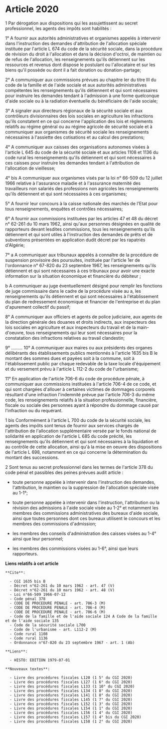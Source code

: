 # Article 2020

1  Par dérogation aux dispositions qui les assujettissent au secret professionnel, les agents des impôts sont habilités :

1° A fournir aux autorités administratives et organismes appelés à intervenir dans l'instruction des demandes d'attribution
de l'allocation spéciale instituée par l'article L 674 du code de la sécurité sociale, dans la procédure de révision du droit
à l'allocation et dans la décision d'octroi, de maintien ou de refus de l'allocation, les renseignements qu'ils détiennent
sur les ressources et revenus dont dispose le postulant ou l'allocataire et sur les biens qu'il possède ou dont il a fait
donation ou donation-partage;

2° A communiquer aux commissions prévues au chapitre Ier du titre III du code de la famille et de l'aide sociale et aux
autorités administratives compétentes les renseignements qu'ils détiennent et qui sont nécessaires pour instruire les
demandes tendant à l'admission à une forme quelconque d'aide sociale ou à la radiation éventuelle du bénéficiaire de l'aide
sociale;

3° A signaler aux directeurs régionaux de la sécurité sociale et aux contrôleurs divisionnaires des lois sociales en
agriculture les infractions qu'ils constatent en ce qui concerne l'application des lois et règlements relatifs au régime
général ou au régime agricole de sécurité sociale et à communiquer aux organismes de sécurité sociale les renseignements
nécessaires à l'assiette des cotisations et au calcul des prestations;

4° A communiquer aux caisses des organisations autonomes visées à l'article L 645 du code de la sécurité sociale et aux
articles 1108 et 1136 du code rural les renseignements qu'ils détiennent et qui sont nécessaires à ces caisses pour instruire
les demandes tendant à l'attribution de l'allocation de vieillesse;

4° bis  A communiquer aux organismes visés par la loi n° 66-509 du 12 juillet 1966 relative à l'assurance maladie et à
l'assurance maternité des travailleurs non salariés des professions non agricoles les renseignements qu'ils détiennent et qui
sont nécessaires à ces organismes;

5° A fournir leur concours à la caisse nationale des marchés de l'Etat pour tous renseignements, enquêtes et contrôles
nécessaires;

6° A fournir aux commissions instituées par les articles 47 et 48 du décret n° 62-261 du 10 mars 1962, ainsi qu'aux personnes
désignées en qualité de rapporteurs devant lesdites commissions, tous les renseignements qu'ils détiennent et qui sont utiles
à l'instruction des demandes de prêts et de subventions présentées en application dudit décret par les rapatriés d'Algérie;

7° a  A communiquer aux tribunaux appelés à connaître de la procédure de suspension provisoire des poursuites, instituée par
l'article 1er de l'ordonnance n° 67-820 du 23 septembre 1967, les renseignements qu'ils détiennent et qui sont nécessaires à
ces tribunaux pour avoir une exacte information sur la situation économique et financière du débiteur ;

b  A communiquer au juge éventuellement désigné pour remplir les fonctions de juge commissaire dans le cadre de la procédure
visée au a, les renseignements qu'ils détiennent et qui sont nécessaires à l'établissement du plan de redressement économique
et financier de l'entreprise et du plan d'apurement collectif du passif;

8° A communiquer aux officiers et agents de police judiciaire, aux agents de la direction générale des douanes et droits
indirects, aux inspecteurs des lois sociales en agriculture et aux inspecteurs du travail et de la main-d'oeuvre, tous
renseignements qui leur sont nécessaires pour la constatation des infractions relatives au travail clandestin;

9° .........     10° A communiquer aux maires ou aux présidents des organes délibérants des établissements publics mentionnés
à l'article 1635 bis B le montant des sommes dues et payées soit à la commune, soit à l'établissement public par chaque
redevable de la taxe locale d'équipement et du versement prévu à l'article L 112-2 du code de l'urbanisme;

11° En application de l'article 706-6 du code de procédure pénale, à communiquer aux commissions instituées à l'article 706-4
de ce code, et qui sont chargées d'allouer à certaines victimes de dommages corporels résultant d'une infraction l'indemnité
prévue par l'article 706-3 du même code, les renseignements relatifs à la situation professionnelle, financière, fiscale ou
sociale des personnes ayant à répondre du dommage causé par l'infraction ou du requérant.

1 bis  Conformément à l'article L 700 du code de la sécurité sociale, les agents des impôts sont tenus de fournir aux
services chargés de l'attribution de l'allocation supplémentaire versée par le fonds national de solidarité en application de
l'article L 685 du code précité, les renseignements qu'ils détiennent et qui sont nécessaires à la liquidation et au contrôle
de cette allocation, ainsi qu'à la mise en oeuvre des dispositions de l'article L 698, notamment en ce qui concerne la
détermination du montant des successions.

2  Sont tenus au secret professionnel dans les termes de l'article 378 du code pénal et passibles des peines prévues audit
article :

- toute personne appelée à intervenir dans l'instruction des demandes, l'attribution, le maintien ou la suppression de
l'allocation spéciale visée au 1-1°;

- toute personne appelée à intervenir dans l'instruction, l'attribution ou la révision des admissions à l'aide sociale visée
au 1-2° et notamment les membres des commissions administratives des bureaux d'aide sociale, ainsi que toutes personnes dont
ces bureaux utilisent le concours et les membres des commissions d'admission;

- les membres des conseils d'administration des caisses visées au 1-4° ainsi que leur personnel;

- les membres des commissions visées au 1-6°, ainsi que leurs rapporteurs.

**Liens relatifs à cet article**

	**Cite**:

	  - CGI 1635 bis B
	  - Décret n°62-261 du 10 mars 1962 - art. 47 (V)
	  - Décret n°62-261 du 10 mars 1962 - art. 48 (V)
	  - Loi n°66-509 1966-07-12
	  - Code pénal 378
	  - CODE DE PROCEDURE PENALE - art. 706-3 (M)
	  - CODE DE PROCEDURE PENALE - art. 706-4 (M)
	  - CODE DE PROCEDURE PENALE - art. 706-6 (M)
	  - Code de la famille et de l'aide sociale 124 A Code de la famille et de l'aide sociale 135
	  - Code de la sécurité sociale L700
	  - Code de l'urbanisme - art. L112-2 (M)
	  - Code rural 1108
	  - Code rural 1136
	  - Ordonnance n°67-820 du 23 septembre 1967 - art. 1 (Ab)

	**Liens**:

	  - HISTO: EDITION 1979-07-01

	**Nouveaux textes**:

	  - Livre des procédures fiscales L120 (1 5° du CGI 2020)
	  - Livre des procédures fiscales L127 (1 6° du CGI 2020)
	  - Livre des procédures fiscales L133 (1 10° du CGI 2020)
	  - Livre des procédures fiscales L134 (1 8° du CGI 2020)
	  - Livre des procédures fiscales L141 (1 8° du CGI 2020)
	  - Livre des procédures fiscales L145 (1 7° du CGI 2020)
	  - Livre des procédures fiscales L152 (1 3° du CGI 2020)
	  - Livre des procédures fiscales L154 (1 1° du CGI 2020)
	  - Livre des procédures fiscales L156 (1 4° du CGI 2020)
	  - Livre des procédures fiscales L157 (1 4° bis du CGI 2020)
	  - Livre des procédures fiscales L158 (1 2° du CGI 2020)
